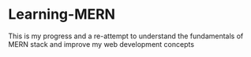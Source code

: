 # Learning-MERN
This is my progress and a re-attempt to understand the fundamentals of MERN stack and improve my web development concepts
